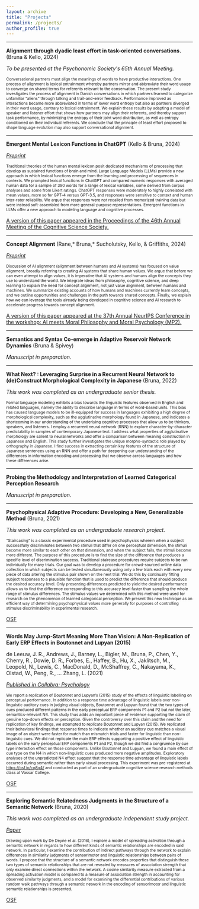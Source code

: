 ```yaml
---
layout: archive
title: "Projects"
permalink: /projects/
author_profile: true
---
```


---

**Alignment through dyadic least effort in task-oriented conversations.** (Bruna & Kello, 2024)

*To be presented at the Psychonomic Society's 65th Annual Meeting.*

<span style="font-size:0.75em;">Conversational partners must align the meanings of words to have productive interactions. One process of alignment is lexical entrainment whereby partners mirror and abbreviate their word usage to converge on shared terms for referents relevant to the conservation. The present study investigates the process of alignment in Danish conversations in which partners learned to categorize unfamiliar “aliens” through talking and trail-and-error feedback. Performance improved as interactions became more abbreviated in terms of lower word entropy but also as partners diverged in their word usage, contrary to lexical entrainment. We explain these results by adapting a model of speaker and listener effort that shows how partners may align their referents, and thereby support task performance, by minimizing the entropy of their joint word distribution, as well as entropy conditioned on their individual referents. We conclude that the principle of least effort proposed to shape language evolution may also support conversational alignment.</span>

---

**Emergent Mental Lexicon Functions in ChatGPT** (Kello & Bruna, 2024)

[*Preprint*](https://osf.io/preprints/psyarxiv/gka2j)

<span style="font-size:0.75em;">Traditional theories of the human mental lexicon posit dedicated mechanisms of processing that develop as sustained functions of brain and mind. Large Language Models (LLMs) provide a new approach in which lexical functions emerge from the learning and processing of sequences in contexts. We prompted lexical functions in ChatGPT and compared numeric responses with averaged human data for a sample of 390 words for a range of lexical variables, some derived from corpus analyses and some from Likert ratings. ChatGPT responses were moderately to highly correlated with mean values, more so for GPT-4 versus GPT-3.5, and responses were sensitive to context and human inter-rater reliability. We argue that responses were not recalled from memorized training data but were instead soft-assembled from more general-purpose representations. Emergent functions in LLMs offer a new approach to modeling language and cognitive processes.</span>

[A version of this paper appeared in the Proceedings of the 46th Annual Meeting of the Cognitive Science Society.](https://escholarship.org/uc/item/5m9098b5)

---

**Concept Alignment** (Rane,* Bruna,* Sucholutsky, Kello, & Griffiths, 2024)

[*Preprint*](http://arxiv.org/abs/2401.08672)

<span style="font-size:0.75em;">Discussion of AI alignment (alignment between humans and AI systems) has focused on value alignment, broadly referring to creating AI systems that share human values. We argue that before we can even attempt to align values, it is imperative that AI systems and humans align the concepts they use to understand the world. We integrate ideas from philosophy, cognitive science, and deep learning to explain the need for concept alignment, not just value alignment, between humans and machines. We summarize existing accounts of how humans and machines currently learn concepts, and we outline opportunities and challenges in the path towards shared concepts. Finally, we explain how we can leverage the tools already being developed in cognitive science and AI research to accelerate progress towards concept alignment.</span>

[A version of this paper appeared at the 37th Annual NeurIPS Conference in the workshop: AI meets Moral Philosophy and Moral Psychology (MP2).](https://aipsychphil.github.io)

---

**Semantics and Syntax Co-emerge in Adaptive Reservoir Network Dynamics** (Bruna & Spivey)

*Manuscript in preparation.*

---

**What Next? : Leveraging Surprise in a Recurrent Neural Network to (de)Construct Morphological Complexity in Japanese** (Bruna, 2022)

*This work was completed as an undergraduate senior thesis.*

<span style="font-size:0.75em;">Formal language modeling exhibits a bias towards the linguistic features observed in English and related languages, namely the ability to describe language in terms of word-based units. This bias has caused language models to be ill-equipped for success in languages exhibiting a high degree of morphological complexity, such as the agglutinative morphology found in Japanese, and indicates a shortcoming in our understanding of the underlying cognitive processes that allow us to be thinkers, speakers, and listeners. I employ a recurrent neural network (RNN) to explore character-by-character predictability in samples of contemporary Japanese text. I address what properties of agglutinative morphology are salient to neural networks and offer a comparison between meaning construction in Japanese and English. This study further investigates the unique morpho-syntactic role played by orthography in Japanese. I find success in extracting certain key features of the structure of Japanese sentences using an RNN and offer a path for deepening our understanding of the differences in information encoding and processing that we observe across languages and how these differences arise.</span>

---

**Probing the Methodology and Interpretation of Learned Categorical Perception Research**

*Manuscript in preparation.*

---

**Psychophysical Adaptive Procedure: Developing a New, Generalizable Method** (Bruna, 2021)

*This work was completed as an undergraduate research project.*

<span style="font-size:0.75em;">“Staircasing” is a classic experimental procedure used in psychophysics wherein when a subject successfully discriminates between two stimuli that differ on one perceptual dimension, the stimuli become more similar to each other on that dimension, and when the subject fails, the stimuli become more different. The purpose of this procedure is to find the size of the difference that produces a specific level of discrimination success. Traditional staircase procedures require subjects to be run individually for many trials. Our goal was to develop a procedure for crowd-sourced online data collection in which subjects can be tested simultaneously using only a few trials each with every new piece of data altering the stimulus pair shown on the next trial. We do this by continually fitting subject responses to a plausible function that is used to predict the difference that should produce the desired accuracy level. Only presenting differences predicted to yield the desired performance allows us to find the difference corresponding to this accuracy level faster than sampling the whole range of stimulus differences. The stimulus values we determined with this method were used for research on the phenomenon of learned categorical perception. We present this new technique as an efficient way of determining psychophysical values more generally for purposes of controlling stimulus discriminability in experimental research.</span>

[OSF](https://osf.io/6j4sk/)

---

**Words May Jump-Start Meaning More Than Vision: A Non-Replication of Early ERP Effects in Boutonnet and Lupyan (2015)**

de Leeuw, J. R., Andrews, J., Barney, L., Bigler, M., Bruna, P., Chen, Y., Cherry, R., Dowie, D. R., Forbes, 
E., Haffey, B., Hu, X., Jaklitsch, M., Leopold, N., Lewis, C., MacDonald, D., McShaffrey, C., Nakayama, K., Olstad, W., Peng, R., … Zhang, L. (2021)

[*Published in Collabra: Psychology*](https://pjbruna.github.io/files/words_may_jump_start_meaning_more_than_vision.pdf)

<span style="font-size:0.75em;">We report a replication of Boutonnet and Lupyan’s (2015) study of the effects of linguistic labelling on perceptual performance. In addition to a response time advantage of linguistic labels over non-linguistic auditory cues in judging visual objects, Boutonnet and Lupyan found that the two types of cues produced different patterns in the early perceptual ERP components P1 and P2 but not the later, semantics-relevant N4. This study thus adds an important piece of evidence supporting the claim of genuine top-down effects on perception. Given the controversy over this claim and the need for replication of key findings, we attempted to replicate Boutonnet and Lupyan (2015). We replicated their behavioral findings that response times to indicate whether an auditory cue matches a visual image of an object were faster for match than mismatch trials and faster for linguistic than non-linguistic cues. We did not replicate the main ERP effects supporting a positive effect of linguistic labels on the early perceptual ERP components P1 and P2, though we did find a congruence by cue type interaction effect on those components. Unlike Boutonnet and Lupyan, we found a main effect of cue type on the N4 in which non-linguistic cues produced more negative amplitudes. Exploratory analyses of the unpredicted N4 effect suggest that the response time advantage of linguistic labels occurred during semantic rather than early visual processing. This experiment was pre-registered at https://osf.io/cq8g4/ and conducted as part of an undergraduate cognitive science research methods class at Vassar College.</span>

[OSF](https://osf.io/cq8g4/)

---

**Exploring Semantic Relatedness Judgments in the Structure of a Semantic Network** (Bruna, 2020)

*This work was completed as an undergraduate independent study project.*

[*Paper*](https://osf.io/sj7tg)

<span style="font-size:0.75em;">Drawing upon work by De Deyne et al. (2016), I explore a model of spreading activation through a semantic network in regards to how different kinds of semantic relationships are encoded  in  said  network.  In  particular,  I  examine  the contribution  of  indirect  pathways  through  the  network  to explain differences in similarity judgments of sensorimotor and linguistic relationships between pairs of words. I propose that the structure of a semantic network  encodes properties that distinguish these two types of semantic relationships that are not  revealed  by  measures  of  association  strength  that  only examine  direct  connections  within  the  network.  A  cosine similarity measure extracted from a spreading activation model is compared to a measure of association strength in accounting for observed similarity judgments, and a model for examining the differential contributions of various random walk pathways through a semantic network in the encoding of sensorimotor and linguistic semantic relationships is presented.</span>

[OSF](https://osf.io/3e2tq/)

